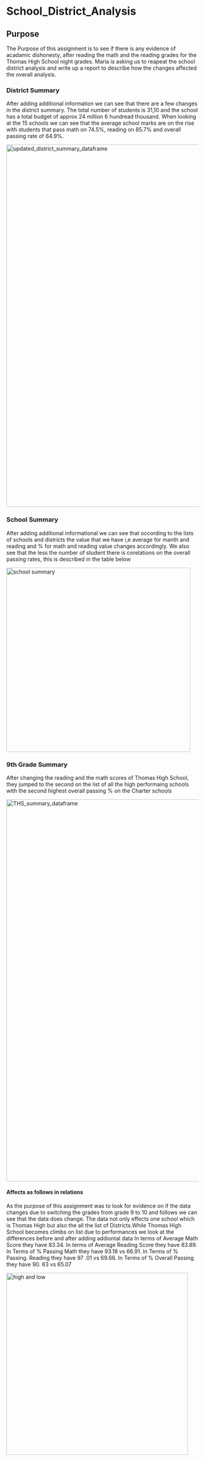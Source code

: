 # School_District_Analysis 
## Purpose 
The Purpose of this assignment is to see if there is any evidence of acadamic dishonesty, after reading the math and the reading grades for the Thomas High School night grades. Maria is asking us to reapeat the school district analysis and write up a report to describe how the changes affected the overall analysis. 

### District Summary 
After adding additional information we can see that there are a few changes in the district summary. The total number of students is 31,10 and the school has a total budget of approx 24 million 6 hundread thousand. When looking at the 15 schools we can see that the average school marks are on the rise with students that pass math on 74.5%, reading on 85.7% and overall passing rate of 64.9%. 

<img width="948" alt="updated_district_summary_dataframe" src="https://user-images.githubusercontent.com/79885849/112766721-fcb37e00-8fe0-11eb-8bd0-2c769379662c.png">

### School Summary 
After adding additional informational we can see that occording to the lists of schools and districts the value that we have i,e average for manth and reading and % for math and reading value changes accordingly. We also see that the less the number of student there is corelations on the overall passing rates, this is described in the table below 

<img width="482" alt="school summary" src="https://user-images.githubusercontent.com/79885849/112766737-16ed5c00-8fe1-11eb-92e5-143b92eb279b.PNG">


### 9th Grade Summary 
After changing the reading and the math scores of Thomas High School, they jumped to the second on the list of all the high performaing schools with the second highest overall passing % on the Charter schools

<img width="1000" alt="THS_summary_dataframe" src="https://user-images.githubusercontent.com/79885849/112766766-4a2feb00-8fe1-11eb-93b2-3e1ac1277cef.png">

#### Affects as follows in relations 
As the purpose of this assignment was to look for evidence on if the data changes due to switching the grades from grade 9 to 10 and follows we can see that the data does change.
The data not only effects one school which is Thomas High but also the all the list of Districts.While Thomas High School becomes climbs on list due to performances we look at the differences before and after adding addiontal data  In terms of Average Math Score they have 83.34. In terms of Average Reading Score they have 83.89. In Terms of % Passing Math they have 93.18 vs 66.91. In Terms of % Passing. Reading they have 97 .01 vs 69.66. In Terms of % Overall Passing they have 90. 63 vs 65.07

<img width="476" alt="high and low" src="https://user-images.githubusercontent.com/79885849/112766864-b3176300-8fe1-11eb-9d8c-102839b5baee.PNG">
